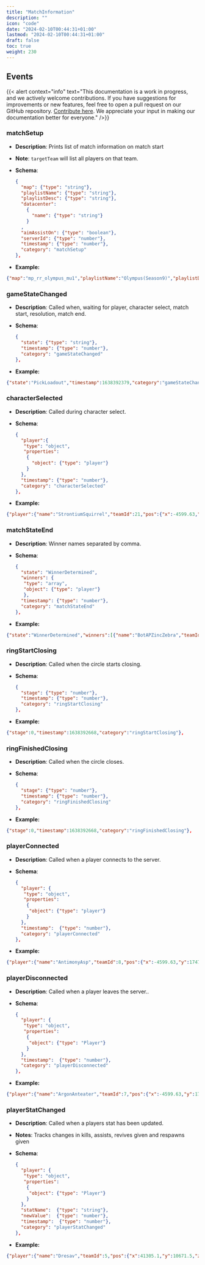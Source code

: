 ```yaml
---
title: "MatchInformation"
description: ""
icon: "code"
date: "2024-02-10T00:44:31+01:00"
lastmod: "2024-02-10T00:44:31+01:00"
draft: false
toc: true
weight: 230
---
```

## Events

{{< alert context="info" text="This documentation is a work in progress, and we actively welcome contributions. If you have suggestions for improvements or new features, feel free to open a pull request on our GitHub repository. [Contribute here](https://www.github.com/zeejayym/live-api-documentation). We appreciate your input in making our documentation better for everyone." />}}

### matchSetup

- **Description**: Prints list of match information on match start

- **Note**: `targetTeam` will list all players on that team.

- **Schema**:

  ```json
  {
    "map": {"type": "string"},
    "playlistName": {"type": "string"},
    "playlistDesc": {"type": "string"},
    "datacenter": 
      {
        "name": {"type": "string"}
      }
    ,
    "aimAssistOn": {"type": "boolean"},
    "serverId": {"type": "number"},
    "timestamp": {"type": "number"},
    "category": "matchSetup"
  },
  ```

- **Example:**

```json
{"map":"mp_rr_olympus_mu1","playlistName":"Olympus(Season9)","playlistDesc":"Fighttobethelastsquadstanding.","datacenter":{"name":"westus"},"aimAssistOn":true,"serverId":"838911:1000:00000000","timestamp":1638392356,"category":"matchSetup"},
```

### gameStateChanged

- **Description**: Called when, waiting for player, character select, match start, resolution, match end.

- **Schema**:

  ```json
  {
    "state": {"type": "string"},
    "timestamp": {"type": "number"},
    "category": "gameStateChanged"
  },
  ```

- **Example:**

```json
{"state":"PickLoadout","timestamp":1638392379,"category":"gameStateChanged"},
```

### characterSelected

- **Description**: Called during character select.

- **Schema**:

  ```json
  {
    "player":{
     "type": "object",
     "properties":
      {
        "object": {"type": "player"}
      }
    },
    "timestamp": {"type": "number"},
    "category": "characterSelected"
  },

  ```

- **Example:**

```json
{"player":{"name":"StrontiumSquirrel","teamId":21,"pos":{"x":-4599.63,"y":1747,"z":-6074.25},"angles":{"x":0,"y":0,"z":0},"squadIndex":0,"teamName":"Team20","character":"Seer","skin":"Wishbone"},"timestamp":1638392385,"category":"characterSelected"},
```

### matchStateEnd

- **Description**: Winner names separated by comma.

- **Schema**:

  ```json
  {
    "state": "WinnerDetermined",
    "winners": { 
     "type": "array",
     "object": {"type": "player"}
     },
    "timestamp": {"type": "number"},
    "category": "matchStateEnd"
  },

  ```

- **Example:**

```json
{"state":"WinnerDetermined","winners":[{"name":"BotAPZincZebra","teamId":10,"pos":{"x":-4078.81,"y":-10303.9,"z":-4095.95},"angles":{"x":0,"y":-139.746,"z":0},"teamName":"Team9","squadIndex":2,"nucleusHash":"22686ffa854e16ef7655c417d6bd994eac96a0f390065e74072e693c61703f12249c50d0dd34da80427b9ddfeba6cfc8016f1ef9ee9294fd89a8bf43ac494746","character":"MadMaggie","skin":"Snakeskin"},{"name":"BotAPLivermoriumLeech","teamId":10,"pos":{"x":4564.75,"y":-17402.4,"z":-3401},"angles":{"x":0,"y":-56.6455,"z":0},"teamName":"Team9","squadIndex":1,"nucleusHash":"f0b2e9d56100ed8bc9202216ae69f1dbf995fbcd8456a565479d9d3bfd5fe9a777a7bd5ddb1e069342b64137436467ef3445fbea132a7edc05172af2cebee14e","character":"Seer","skin":"Limelight"},{"name":"BotAPLanthanumLoon","teamId":10,"pos":{"x":4564.75,"y":-17402.4,"z":-3401},"angles":{"x":0,"y":-103.887,"z":0},"teamName":"Team9","squadIndex":0,"nucleusHash":"fa7e56bc4c966d656cd9817706c66848644d69051f7bdf71605d5d81002bb7d6455f35d288e8e6c7cb125cf8118f9d77c4911d05b6e1451e7b6ded04a97d074c","character":"Gibraltar","skin":"Bloodline"}],"timestamp":1646863807,"category":"matchStateEnd"},

```


### ringStartClosing

- **Description**: Called when the circle starts closing.

- **Schema**:

  ```json
  {
    "stage": {"type": "number"},
    "timestamp": {"type": "number"},
    "category": "ringStartClosing"
  },
  ```

- **Example:**

```json
{"stage":0,"timestamp":1638392668,"category":"ringStartClosing"},
```

### ringFinishedClosing

- **Description**: Called when the circle closes.

- **Schema**:

  ```json
  {
    "stage": {"type": "number"},
    "timestamp": {"type": "number"},
    "category": "ringFinishedClosing"
  },
  ```

- **Example:**

```json
{"stage":0,"timestamp":1638392668,"category":"ringFinishedClosing"},
```

### playerConnected

- **Description**: Called when a player connects to the server.

- **Schema**:
  ```json
  {
    "player": {
     "type": "object",
     "properties":
      {
       "object": {"type": "player"}
      }
    },
    "timestamp":  {"type": "number"},
    "category": "playerConnected"
  },
  ```

- **Example:**

```json
{"player":{"name":"AntimonyAsp","teamId":8,"pos":{"x":-4599.63,"y":1747,"z":-6074.25},"angles":{"x":0,"y":0,"z":0},"squadIndex":0,"teamName":"Team07"},"timestamp":1638392355,"category":"playerConnected"},
```

### playerDisconnected

- **Description**: Called when a player leaves the server..

- **Schema**:
  ```json
  {
    "player": {
     "type": "object",
     "properties":
      {
       "object": {"type": "Player"}
      }
    },
    "timestamp":  {"type": "number"},
    "category": "playerDisconnected"
  },
  ```

- **Example:**

```json
{"player":{"name":"ArgonAnteater","teamId":7,"pos":{"x":-4599.63,"y":1747,"z":-6074.25},"angles":{"x":0,"y":107.666,"z":0},"squadIndex":0,"character":"Gibraltar","skin":"Shell-Shocked"},"timestamp":1638393256,"category":"playerDisconnected"},

```


### playerStatChanged

- **Description**: Called when a players stat has been updated.

- **Notes**: Tracks changes in kills, assists, revives given and respawns given

- **Schema**:
  ```json
  {
    "player": {
     "type": "object",
     "properties":
      {
       "object": {"type": "Player"}
      }
    },
    "statName":  {"type": "string"},
    "newValue":  {"type": "number"},
    "timestamp":  {"type": "number"},
    "category": "playerStatChanged"
  },
  ```

- **Example:**

```json
{"player":{"name":"Dresav","teamId":5,"pos":{"x":41305.1,"y":10671.5,"z":7405.44},"angles":{"x":0,"y":104.484,"z":0},"teamName":"Razer","squadIndex":0,"nucleusHash":"742914e6251d6d5eba1edc86078773ab4e89f95201a8036abdafcb2075b0279e81f0c48c399306c3a9cbab02b96bfdc7a151aa9dbd2578b3ae9d62d9d81b1b8c","character":"Gibraltar","skin":"GoldenGuardian"},"statName":"kills","newValue":4,"timestamp":1648604082,"category":"playerStatChanged"},
```

